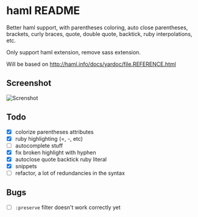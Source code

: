 # haml README
Better haml support, with parentheses coloring, auto close parentheses, brackets,
curly braces, quote, double quote, backtick, ruby interpolations, etc.

Only support haml extension, remove sass extension.

Will be based on http://haml.info/docs/yardoc/file.REFERENCE.html

## Screenshot
![Screnshot](https://github.com/karuna/haml-vscode/raw/HEAD/images/screenshot.png)

## Todo

- [x] colorize parentheses attributes
- [x] ruby highlighting (=, -, etc)
- [ ] autocomplete stuff
- [x] fix broken highlight with hyphen
- [x] autoclose quote backtick ruby literal
- [X] snippets
- [ ] refactor, a lot of redundancies in the syntax

## Bugs
- [ ] `:preserve` filter doesn't work correctly yet
